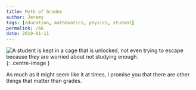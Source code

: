 ```yaml
---
title: Myth of Grades
author: Jeremy
tags: [education, mathematics, physics, student]
permalink: /66
date: 2019-01-11
---
```


![A student is kept in a cage that is unlocked, not even trying to escape because they are worried about not studying enough.](https://res.cloudinary.com/dh3hm8pb7/image/upload/c_scale,q_auto:best/v1535842782/Handwaving/Published/MythOfGrades.png){: .centre-image }

As much as it might seem like it at times, I promise you that there are other things that matter than grades.